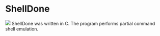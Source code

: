 # ShellDone
![](https://raw.githubusercontent.com/fickmann/shelldone/master/img/screenshot.png)
ShellDone was written in C. The program performs partial command shell emulation.

